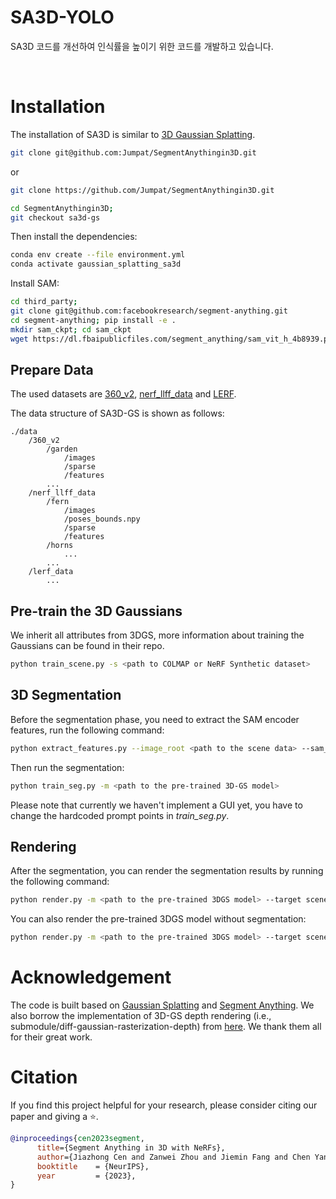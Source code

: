 # SA3D-YOLO

SA3D 코드를 개선하여 인식률을 높이기 위한 코드를 개발하고 있습니다.

<br>

# Installation
The installation of SA3D is similar to [3D Gaussian Splatting](https://github.com/graphdeco-inria/gaussian-splatting).
```bash
git clone git@github.com:Jumpat/SegmentAnythingin3D.git
```
or
```bash
git clone https://github.com/Jumpat/SegmentAnythingin3D.git
```

```bash
cd SegmentAnythingin3D;
git checkout sa3d-gs
```

Then install the dependencies:
```bash
conda env create --file environment.yml
conda activate gaussian_splatting_sa3d
```

Install SAM:
```bash
cd third_party;
git clone git@github.com:facebookresearch/segment-anything.git 
cd segment-anything; pip install -e .
mkdir sam_ckpt; cd sam_ckpt
wget https://dl.fbaipublicfiles.com/segment_anything/sam_vit_h_4b8939.pth
```

## Prepare Data

The used datasets are [360_v2](https://jonbarron.info/mipnerf360/), [nerf_llff_data](https://drive.google.com/drive/folders/14boI-o5hGO9srnWaaogTU5_ji7wkX2S7) and [LERF](https://drive.google.com/drive/folders/1vh0mSl7v29yaGsxleadcj-LCZOE_WEWB?usp=sharing).

The data structure of SA3D-GS is shown as follows:
```
./data
    /360_v2
        /garden
            /images
            /sparse
            /features
        ...
    /nerf_llff_data
        /fern
            /images
            /poses_bounds.npy
            /sparse
            /features
        /horns
            ...
        ...
    /lerf_data
        ...
```

## Pre-train the 3D Gaussians
We inherit all attributes from 3DGS, more information about training the Gaussians can be found in their repo.
```bash
python train_scene.py -s <path to COLMAP or NeRF Synthetic dataset>
```

## 3D Segmentation
Before the segmentation phase, you need to extract the SAM encoder features, run the following command:
```bash
python extract_features.py --image_root <path to the scene data> --sam_checkpoint_path <path to the pre-trained SAM model> --downsample <1/2/4/8>
```

Then run the segmentation:
```bash
python train_seg.py -m <path to the pre-trained 3D-GS model>
```

Please note that currently we haven't implement a GUI yet, you have to change the hardcoded prompt points in *train_seg.py*.

## Rendering
After the segmentation, you can render the segmentation results by running the following command:
```bash
python render.py -m <path to the pre-trained 3DGS model> --target scene --segment
```

You can also render the pre-trained 3DGS model without segmentation:
```bash
python render.py -m <path to the pre-trained 3DGS model> --target scene
```

# Acknowledgement
The code is built based on [Gaussian Splatting](https://github.com/graphdeco-inria/gaussian-splatting) and [Segment Anything](https://github.com/facebookresearch/segment-anything). We also borrow the implementation of 3D-GS depth rendering (i.e., submodule/diff-gaussian-rasterization-depth) from [here](https://github.com/ashawkey/diff-gaussian-rasterization). We thank them all for their great work.


# Citation
If you find this project helpful for your research, please consider citing our paper and giving a ⭐.

```BibTex
@inproceedings{cen2023segment,
      title={Segment Anything in 3D with NeRFs}, 
      author={Jiazhong Cen and Zanwei Zhou and Jiemin Fang and Chen Yang and Wei Shen and Lingxi Xie and Dongsheng Jiang and Xiaopeng Zhang and Qi Tian},
      booktitle    = {NeurIPS},
      year         = {2023},
}
```
